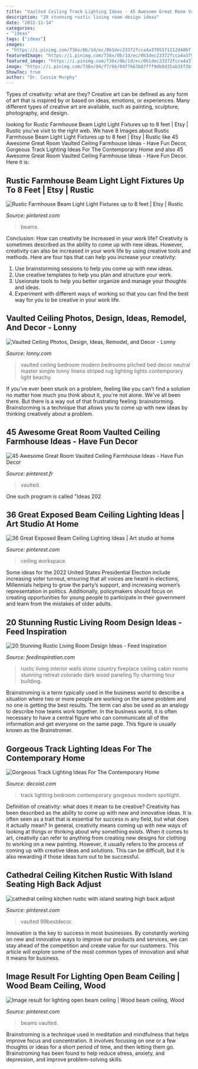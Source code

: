 ```yaml
---
title: "Vaulted Ceiling Track Lighting Ideas - 45 Awesome Great Room Vaulted Ceiling Farmhouse Ideas"
description: "20 stunning rustic living room design ideas"
date: "2022-11-14"
categories:
- "ideas"
tags: ["ideas"]
images:
- "https://i.pinimg.com/736x/0b/1d/ec/0b1dec23372fcca4a37951f1212d486f.jpg"
featuredImage: "https://i.pinimg.com/736x/0b/1d/ec/0b1dec23372fcca4a37951f1212d486f.jpg"
featured_image: "https://i.pinimg.com/736x/0b/1d/ec/0b1dec23372fcca4a37951f1212d486f.jpg"
image: "https://i.pinimg.com/736x/04/f7/66/04f7663b87fff9db8d35ab35f3bf9077.jpg"
ShowToc: true
author: "Dr. Cassie Murphy"
---
```



Types of creativity: what are they?
Creative art can be defined as any form of art that is inspired by or based on ideas, emotions, or experiences. Many different types of creative art are available, such as painting, sculpture, photography, and design.

	

		
looking for Rustic Farmhouse Beam Light Light Fixtures up to 8 feet | Etsy | Rustic you've visit to the right web. We have 8 Images about Rustic Farmhouse Beam Light Light Fixtures up to 8 feet | Etsy | Rustic like 45 Awesome Great Room Vaulted Ceiling Farmhouse Ideas - Have Fun Decor, Gorgeous Track Lighting Ideas For The Contemporary Home and also 45 Awesome Great Room Vaulted Ceiling Farmhouse Ideas - Have Fun Decor. Here it is:
		
    
## Rustic Farmhouse Beam Light Light Fixtures Up To 8 Feet | Etsy | Rustic

<img loading=lazy src="https://i.pinimg.com/736x/9c/7f/42/9c7f42816c4cbbc293fc58d93c003f57.jpg" onerror="this.onerror=null;this.src='https://tse1.mm.bing.net/th?id=OIP.aUAGAWA_FtQEbyW4Ts2rWQHaHo&amp;pid=15.1';" alt="Rustic Farmhouse Beam Light Light Fixtures up to 8 feet | Etsy | Rustic">

_Source: pinterest.com_

>beams. 

	

Conclusion: How can creativity be increased in your work life?
Creativity is sometimes described as the ability to come up with new ideas. However, creativity can also be increased in your work life by using creative tools and methods. Here are four tips that can help you increase your creativity:
1. Use brainstorming sessions to help you come up with new ideas.
2. Use creative templates to help you plan and structure your work.
3. Useionate tools to help you better organize and manage your thoughts and ideas.
4. Experiment with different ways of working so that you can find the best way for you to be creative in your work life.

    
## Vaulted Ceiling Photos, Design, Ideas, Remodel, And Decor - Lonny

<img loading=lazy src="http://www1.pictures.lonny.com/lo/wjRT_NUfK4Ex.jpg" onerror="this.onerror=null;this.src='https://tse2.mm.bing.net/th?id=OIP.9Nxny7DajhsfsNrSe-72ygHaLH&amp;pid=15.1';" alt="Vaulted Ceiling Photos, Design, Ideas, Remodel, and Decor - Lonny">

_Source: lonny.com_

>vaulted ceiling bedroom modern bedrooms pitched bed decor neutral master simple lonny linens striped rug lighting lights contemporary light beachy. 

	

If you've ever been stuck on a problem, feeling like you can't find a solution no matter how much you think about it, you're not alone. We've all been there. But there is a way out of that frustrating feeling: brainstorming. Brainstorming is a technique that allows you to come up with new ideas by thinking creatively about a problem.

    
## 45 Awesome Great Room Vaulted Ceiling Farmhouse Ideas - Have Fun Decor

<img loading=lazy src="https://i.pinimg.com/736x/f5/1a/7a/f51a7a75326320e7d32b407d4791daee.jpg" onerror="this.onerror=null;this.src='https://tse3.mm.bing.net/th?id=OIP.FpWMT7e26_dEZIjscr_2VwHaKk&amp;pid=15.1';" alt="45 Awesome Great Room Vaulted Ceiling Farmhouse Ideas - Have Fun Decor">

_Source: pinterest.fr_

>vaulted. 

	

One such program is called "Ideas 202
    
## 36 Great Exposed Beam Ceiling Lighting Ideas | Art Studio At Home

<img loading=lazy src="https://i.pinimg.com/736x/04/f7/66/04f7663b87fff9db8d35ab35f3bf9077.jpg" onerror="this.onerror=null;this.src='https://tse3.mm.bing.net/th?id=OIP.ngQ8quJwhnYZQJ-zlVSp_AHaKy&amp;pid=15.1';" alt="36 Great Exposed Beam Ceiling Lighting Ideas | Art studio at home">

_Source: pinterest.com_

>ceiling workspace. 

	

Some ideas for the 2022 United States Presidential Election include increasing voter turnout, ensuring that all voices are heard in elections, Millennials helping to grow the party’s support, and increasing women’s representation in politics. Additionally, policymakers should focus on creating opportunities for young people to participate in their government and learn from the mistakes of older adults.

    
## 20 Stunning Rustic Living Room Design Ideas - Feed Inspiration

<img loading=lazy src="http://feedinspiration.com/wp-content/uploads/2016/03/ustic-design-ideas-for-White-Paneled-Walls-Decorating-Ideas.jpg" onerror="this.onerror=null;this.src='https://tse2.mm.bing.net/th?id=OIP.jYfz6ow4UrDgakUfgC0BcwHaKJ&amp;pid=15.1';" alt="20 Stunning Rustic Living Room Design Ideas - Feed Inspiration">

_Source: feedinspiration.com_

>rustic living interior walls stone country fireplace ceiling cabin rooms stunning retreat colorado dark wood paneling fly charming tour building. 

	

Brainstroming is a term typically used in the business world to describe a situation where two or more people are working on the same problem and no one is getting the best results. The term can also be used as an analogy to describe how teams work together. In the business world, it is often necessary to have a central figure who can communicate all of the information and get everyone on the same page. This figure is usually known as the Brainstromer.

    
## Gorgeous Track Lighting Ideas For The Contemporary Home

<img loading=lazy src="http://cdn.decoist.com/wp-content/uploads/2013/04/Gorgeous-track-lighting-for-contemporary-bedroom.jpg" onerror="this.onerror=null;this.src='https://tse4.mm.bing.net/th?id=OIP.6DAq2shiwhfT8Gn31zscDwHaE5&amp;pid=15.1';" alt="Gorgeous Track Lighting Ideas For The Contemporary Home">

_Source: decoist.com_

>track lighting bedroom contemporary gorgeous modern spotlight. 

	

Definition of creativity: what does it mean to be creative?
Creativity has been described as the ability to come up with new and innovative ideas. It is often seen as a trait that is essential for success in any field, but what does it actually mean? In general, creativity means coming up with new ways of looking at things or thinking about why something exists. When it comes to art, creativity can refer to anything from creating new designs for clothing to working on a new painting. However, it usually refers to the process of coming up with creative ideas and solutions. This can be difficult, but it is also rewarding if those ideas turn out to be successful.

    
## Cathedral Ceiling Kitchen Rustic With Island Seating High Back Adjust

<img loading=lazy src="https://i.pinimg.com/736x/0b/1d/ec/0b1dec23372fcca4a37951f1212d486f.jpg" onerror="this.onerror=null;this.src='https://tse1.mm.bing.net/th?id=OIP.qIc6g-LROTvTvH27QpnkoAHaLH&amp;pid=15.1';" alt="cathedral ceiling kitchen rustic with island seating high back adjust">

_Source: pinterest.com_

>vaulted 99bestdecor. 

	

Innovation is the key to success in most businesses. By constantly working on new and innovative ways to improve our products and services, we can stay ahead of the competition and create value for our customers. This article will explore some of the most common types of innovation and what it means for business.

    
## Image Result For Lighting Open Beam Ceiling | Wood Beam Ceiling, Wood

<img loading=lazy src="https://i.pinimg.com/736x/26/88/d1/2688d11fe992ff9867e50038ab56d9f1.jpg" onerror="this.onerror=null;this.src='https://tse2.mm.bing.net/th?id=OIP.M4VAn0e9N1dtx4TWTETIvQHaJ4&amp;pid=15.1';" alt="Image result for lighting open beam ceiling | Wood beam ceiling, Wood">

_Source: pinterest.com_

>beams vaulted. 

	

Brainstroming is a technique used in meditation and mindfulness that helps improve focus and concentration. It involves focusing on one or a few thoughts or ideas for a short period of time, and then letting them go. Brainstroming has been found to help reduce stress, anxiety, and depression, and improve problem-solving skills.

